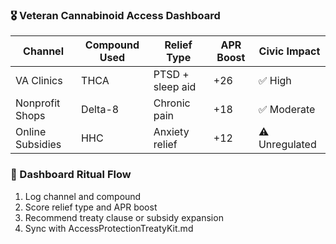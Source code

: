 ### 🎖️ Veteran Cannabinoid Access Dashboard
| Channel         | Compound Used | Relief Type       | APR Boost | Civic Impact |
|------------------|----------------|--------------------|------------|----------------|
| VA Clinics       | THCA           | PTSD + sleep aid   | +26        | ✅ High  
| Nonprofit Shops  | Delta-8        | Chronic pain       | +18        | ✅ Moderate  
| Online Subsidies | HHC            | Anxiety relief     | +12        | ⚠️ Unregulated  

### 🔄 Dashboard Ritual Flow
1. Log channel and compound  
2. Score relief type and APR boost  
3. Recommend treaty clause or subsidy expansion  
4. Sync with AccessProtectionTreatyKit.md
